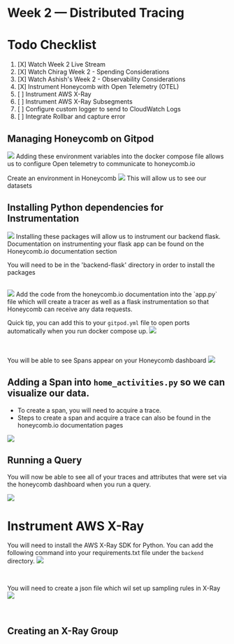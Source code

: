 # Week 2 — Distributed Tracing

# Todo Checklist 

1. [X] Watch Week 2 Live Stream 
2. [X] Watch Chirag Week 2 - Spending Considerations 
3. [X] Watch Ashish's Week 2 - Observability Considerations 
4. [X] Instrument Honeycomb with Open Telemetry (OTEL)
5. [ ] Instrument AWS X-Ray
6. [ ] Instrument AWS X-Ray Subsegments
7. [ ] Configure custom logger to send to CloudWatch Logs
8. [ ] Integrate Rollbar and capture error 



## Managing Honeycomb on Gitpod 
<img src= ./images/OTELDC.png>
Adding these environment variables into the docker compose file allows us to configure Open telemetry to communicate to honeycomb.io

Create an environment in Honeycomb 
<img src= ./images/HoneyEnv.png>
This will allow us to see our datasets 



## Installing Python dependencies for Instrumentation 

<img src= ./images/PyComb.png>
Installing these packages will allow us to instrument our backend flask. Documentation on instrumenting your flask app can be found on the Honeycomb.io documentation section

  You will need to be in the 'backend-flask' directory in order to install the packages <br />

<br />

<img src= ./images/BackEndHC.png>
Add the code from the honeycomb.io documentation into the `app.py` file which will create a tracer as well as a flask instrumentation so that Honeycomb can receive any data requests. 




<br />

Quick tip, you can add this to your `gitpod.yml` file to open ports automatically when you run docker compose up. 
<img src= ./images/OpenPort.png>

<br />

<br />
You will be able to see Spans appear on your Honeycomb dashboard
<img src= ./images/Spans.png>


<br />

## Adding a Span into `home_activities.py` so we can visualize our data. 
 - To create a span, you will need to acquire a trace. 
 - Steps to create a span and acquire a trace can also be found in the honeycomb.io documentation pages 

 <img src= ./images/Trace.png>

<br />

## Running a Query
You will now be able to see all of your traces and attributes that were set via the honeycomb dashboard when you run a query.

<img src= ./images/Attributes.png>


# Instrument AWS X-Ray

You will need to install the AWS X-Ray SDK for Python. You can add the following command into your requirements.txt file under the `backend` directory. 
<img src= ./images/XraySDK.png>

<br />

You will need to create a json file which wil set up sampling rules in X-Ray 
<img src= ./images/XRayRes.png>

<br />

## Creating an X-Ray Group 







